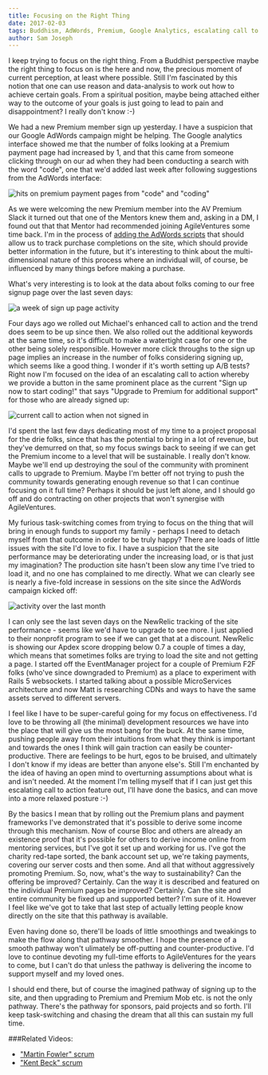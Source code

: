 ```yaml
---
title: Focusing on the Right Thing
date: 2017-02-03
tags: Buddhism, AdWords, Premium, Google Analytics, escalating call to action, NewRelic, Funnel, sustainability
author: Sam Joseph
---
```


I keep trying to focus on the right thing.  From a Buddhist perspective maybe the right thing to focus on is the here and now, the precious moment of current perception, at least where possible.  Still I'm fascinated by this notion that one can use reason and data-analysis to work out how to achieve certain goals.  From a spiritual position, maybe being attached either way to the outcome of your goals is just going to lead to pain and disappointment?  I really don't know :-) 

We had a new Premium member sign up yesterday.  I have a suspicion that our Google AdWords campaign might be helping.  The Google analytics interface showed me that the number of folks looking at a Premium payment page had increased by 1, and that this came from someone clicking through on our ad when they had been conducting a search with the word "code", one that we'd added last week after following suggestions from the AdWords interface:

![hits on premium payment pages from "code" and "coding"](https://www.dropbox.com/s/3jm3v72nx3jcj4v/Screenshot%202017-02-03%2009.57.27.png?dl=1)

As we were welcoming the new Premium member into the AV Premium Slack it turned out that one of the Mentors knew them and, asking in a DM, I found out that that Mentor had recommended joining AgileVentures some time back.  I'm in the process of [adding the AdWords scripts](https://github.com/AgileVentures/WebsiteOne/pull/1545) that should allow us to track purchase completions on the site, which should provide better information in the future, but it's interesting to think about the multi-dimensional nature of this process where an individual will, of course, be influenced by many things before making a purchase.

What's very interesting is to look at the data about folks coming to our free signup page over the last seven days:

![a week of sign up page activity](https://www.dropbox.com/s/01zcjl43h6vfnk1/Screenshot%202017-02-03%2010.07.07.png?dl=1)

Four days ago we rolled out Michael's enhanced call to action and the trend does seem to be up since then.  We also rolled out the additional keywords at the same time, so it's difficult to make a watertight case for one or the other being solely responsible.  However more click throughs to the sign up page implies an increase in the number of folks considering signing up, which seems like a good thing.   I wonder if it's worth setting up A/B tests?  Right now I'm focused on the idea of an escalating call to action whereby we provide a button in the same prominent place as the current "Sign up now to start coding!" that says "Upgrade to Premium for additional support" for those who are already signed up:

![current call to action when not signed in](https://www.dropbox.com/s/wvxg55gju8re883/Screenshot%202017-02-03%2010.10.23.png?dl=1)

I'd spent the last few days dedicating most of my time to a project proposal for the drie folks, since that has the potential to bring in a lot of revenue, but they've demurred on that, so my focus swings back to seeing if we can get the Premium income to a level that will be sustainable.  I really don't know.  Maybe we'll end up destroying the soul of the community with prominent calls to upgrade to Premium.  Maybe I'm better off not trying to push the community towards generating enough revenue so that I can continue focusing on it full time?  Perhaps it should be just left alone, and I should go off and do contracting on other projects that won't synergise with AgileVentures.  

My furious task-switching comes from trying to focus on the thing that will bring in enough funds to support my family - perhaps I need to detach myself from that outcome in order to be truly happy?  There are loads of little issues with the site I'd love to fix.  I have a suspicion that the site performance may be deteriorating under the increasing load, or is that just my imagination?  The production site hasn't been slow any time I've tried to load it, and no one has complained to me directly.  What we can clearly see is nearly a five-fold increase in sessions on the site since the AdWords campaign kicked off:

![activity over the last month](https://www.dropbox.com/s/jyiq5cq82zey5wq/Screenshot%202017-02-03%2010.17.27.png?dl=1)

I can only see the last seven days on the NewRelic tracking of the site performance - seems like we'd have to upgrade to see more.  I just applied to their nonprofit program to see if we can get that at a discount.  NewRelic is showing our Apdex score dropping below 0.7 a couple of times a day, which means that sometimes folks are trying to load the site and not getting a page.  I started off the EventManager project for a couple of Premium F2F folks (who've since downgraded to Premium) as a place to experiment with Rails 5 websockets.  I started talking about a possible MicroServices architecture and now Matt is researching CDNs and ways to have the same assets served to different servers.

I feel like I have to be super-careful going for my focus on effectiveness.  I'd love to be throwing all (the minimal) development resources we have into the place that will give us the most bang for the buck.  At the same time, pushing people away from their intuitions from what they think is important and towards the ones I think will gain traction can easily be counter-productive.  There are feelings to be hurt, egos to be bruised, and ultimately I don't know if my ideas are better than anyone else's.  Still I'm enchanted by the idea of having an open mind to overturning assumptions about what is and isn't needed.  At the moment I'm telling myself that if I can just get this escalating call to action feature out, I'll have done the basics, and can move into a more relaxed posture :-)

By the basics I mean that by rolling out the Premium plans and payment frameworks I've demonstrated that it's possible to derive some income through this mechanism.  Now of course Bloc and others are already an existence proof that it's possible for others to derive income online from mentoring services, but I've got it set up and working for us.  I've got the charity red-tape sorted, the bank account set up, we're taking payments, covering our server costs and then some.  And all that without aggressively promoting Premium.  So, now, what's the way to sustainability?  Can the offering be improved? Certainly.  Can the way it is described and featured on the individual Premium pages be improved?  Certainly.  Can the site and entire community be fixed up and supported better?  I'm sure of it.  However I feel like we've got to take that last step of actually letting people know directly on the site that this pathway is available.

Even having done so, there'll be loads of little smoothings and tweakings to make the flow along that pathway smoother.  I hope the presence of a smooth pathway won't ulimately be off-putting and counter-productive.  I'd love to continue devoting my full-time efforts to AgileVentures for the years to come, but I can't do that unless the pathway is delivering the income to support myself and my loved ones.

I should end there, but of course the imagined pathway of signing up to the site, and then upgrading to Premium and Premium Mob etc. is not the only pathway.  There's the pathway for sponsors, paid projects and so forth.  I'll keep task-switching and chasing the dream that all this can sustain my full time.

###Related Videos:

* ["Martin Fowler" scrum](https://www.youtube.com/watch?v=1NzXE_BBAwk)
* ["Kent Beck" scrum](https://www.youtube.com/watch?v=4m9l8cwoHY8)



